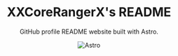 <h1 align="center">
  XXCoreRangerX's README
</h1>

<p align="center">
  GitHub profile README website built with Astro.
</p>

<p align="center">
    <img alt="Astro" src="https://img.shields.io/badge/astro-%232C2052.svg?style=for-the-badge&logo=astro&logoColor=white">
</p>
